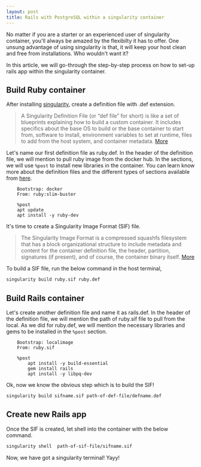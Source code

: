 ```yaml
---
layout: post
title: Rails with PostgreSQL within a singularity container
---
```

No matter if you are a starter or an experienced user of singularity container, you'll always be amazed by the flexibilty it has to offer. One unsung advantage of using singularity is that, it will keep your host clean and free from installations. Who wouldn't want it? 

In this article, we will go-through the step-by-step process on how to set-up rails app within the singularity container. 


## Build Ruby container
After installing [singularity](https://docs.sylabs.io/guides/3.5/admin-guide/installation.html), create a definition file with .def extension.

> A Singularity Definition File (or “def file” for short) is like a set of blueprints explaining how to build a custom container. It includes specifics about the base OS to build or the base container to start from, software to install, environment variables to set at runtime, files to add from the host system, and container metadata. [More](https://docs.sylabs.io/guides/3.3/user-guide/definition_files.html)

Let's name our first definition file as ruby.def. In the header of the definition file, we will mention to pull ruby image from the docker hub. In the sections, we will use ```%post``` to install new libraries in the container. You can learn know more about the definition files and the different types of sections available from [here](https://docs.sylabs.io/guides/3.3/user-guide/definition_files.html). 

``` 
    Bootstrap: docker
    From: ruby:slim-buster

    %post
    apt update
    apt install -y ruby-dev 
```


It's time to create a Singularity Image Format (SIF) file.
> The Singularity Image Format is a compressed squashfs filesystem that has a block organizational structure to include metadata and content for the container definition file, the header, partition, signatures (if present), and of course, the container binary itself. [More](https://singularityhub.github.io/sif/)

To build a SIF file, run the below command in the host terminal,

```sh 
singularity build ruby.sif ruby.def
```

## Build Rails container

Let's create another definition file and name it as rails.def. In the header of the definition file, we will mention the path of ruby.sif file to pull from the local. As we did for ruby.def, we will mention the necessary libraries and gems to be installed in the ```%post``` section.


```
    Bootstrap: localimage
    From: ruby.sif

    %post
        apt install -y build-essential
        gem install rails
        apt install -y libpq-dev
```

Ok, now we know the obvious step which is to build the SIF!

```sh
singularity build sifname.sif path-of-def-file/defname.def
```
    
## Create new Rails app
Once the SIF is created, let shell into the container with the below command.

```sh
singularity shell  path-of-sif-file/sifname.sif
```

Now, we have got a singularity terminal! Yayy!
